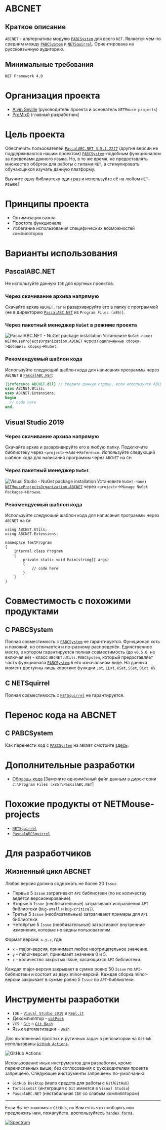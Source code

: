 # ABCNET
## Краткое описание
`ABCNET` - альтернатива модулю [`PABCSystem`](https://drive.google.com/open?id=1s2YX42HM8fKtah6blWmMkNZ9Z8Kfxn_BW4QSH6JY11o) для всего `NET`. Является чем-то средним между [`PABCSystem`](https://drive.google.com/open?id=1s2YX42HM8fKtah6blWmMkNZ9Z8Kfxn_BW4QSH6JY11o) и [`NETSquirrel`](https://github.com/NETMouse-projects/NETSquirrel). Ориентирована на русскоязычную аудиторию.

## Минимальные требования
`NET Framework 4.0`

# Организация проекта
- [Alvin Seville](https://github.com/Alvin-Seville) (руководитель проекта и основатель `NETMouse-projects`)
- [ProMix0](https://github.com/ProMix0) (главный разработчик)

# Цель проекта
Обеспечить пользователей [`PascalABC.NET 3.5.1.2277`](https://drive.google.com/open?id=1eHzHpHw7SYTCwefaxYPr4QbsB1bf6M41) (другие версии не поддерживаются нашим проектом) [`PABCSystem`](https://drive.google.com/open?id=1s2YX42HM8fKtah6blWmMkNZ9Z8Kfxn_BW4QSH6JY11o)-подобным функционалом за пределами данного языка. Но, в то же время, не предоставлять множество обёрток для работы с типами `NET`, а стимулировать обучающихся изучать данную платформу.

Выучите одну библиотеку один раз и используйте её на любом `NET`-языке!

# Принципы проекта
- Оптимизация важна
- Простота функционала
- Избегание использования специфических возможностей компиляторов

# Варианты использования
## PascalABC.NET
Не используйте данную `IDE` для крупных проектов.

### Через скачивание архива напрямую
Скачайте архив `ABCNET.rar` и разархивируйте его в папку с программой (не в директорию [`PascalABC.NET`](https://drive.google.com/open?id=1eHzHpHw7SYTCwefaxYPr4QbsB1bf6M41) из `Program Files (x86)`).

### Через пакетный менеджер `NuGet` в режиме проекта
![PascalABC.NET - NuGet package installation](https://sun9-29.userapi.com/c204828/v204828716/488d3/eFcKpAIwcP8.jpg)
Установите `NuGet-пакет` [`NETMouseProjectsOrganization.ABCNET`](https://www.nuget.org/packages/NETMouseProjectsOrganization.ABCNET/0.5.0.3) через `Подключённые сборки`->`Добавить сборку`->`NuGet`.

### Рекомендуемый шаблон кода
Используйте следующий шаблон кода для написания программы через `ABCNET` в [`PascalABC.NET`](https://drive.google.com/open?id=1eHzHpHw7SYTCwefaxYPr4QbsB1bf6M41):
```pascal
{$reference ABCNET.dll} // Уберите данную строку, если используйте ABCNET в режиме проекта и подключили её как NuGet-пакет.
uses ABCNET.Utils;
uses ABCNET.Extensions;
begin
  // code here
end.
```

## Visual Studio 2019
### Через скачивание архива напрямую
Скачайте архив и разархивируйте его в любую папку. Подключите библиотеку через `<project>`->`Add`->`Reference`. Используйте следующий шаблон кода для написания программы через `ABCNET` на `C#`:

### Через пакетный менеджер `NuGet`
![Visual Studio - NuGet package installation](https://sun9-23.userapi.com/c858232/v858232025/15cb70/z-NsdL6lZTk.jpg)
Установите `NuGet-пакет` [`NETMouseProjectsOrganization.ABCNET`](https://www.nuget.org/packages/NETMouseProjectsOrganization.ABCNET/0.5.0.3) через `<project>`->`Manage NuGet Packages`->`Browse`.

### Рекомендуемый шаблон кода
Используйте следующий шаблон кода для написания программы через `ABCNET` на `C#`:
```Csharp
using ABCNET.Utils;
using ABCNET.Extensions;

namespace TestProgram
{
    internal class Program
    {
        private static void Main(string[] args)
        {
            // code here
        }
    }
}
```

# Совместимость с похожими продуктами
## С PABCSystem
Полная совместимость с [`PABCSystem`](https://drive.google.com/open?id=1s2YX42HM8fKtah6blWmMkNZ9Z8Kfxn_BW4QSH6JY11o) не гарантируется. Функционал хоть и похожий, но отличается и по-разному распределён. Единственное место, в котором гарантируется полная совместимость (до `v0.5.0`, не включая её) - класс `ABCNET.Utils.PABCSystem`, который предоставляет часть функционала [`PABCSystem`](https://drive.google.com/open?id=1s2YX42HM8fKtah6blWmMkNZ9Z8Kfxn_BW4QSH6JY11o) в его изначальном виде. На данный момент доступны лишь короткие функции `Lst`, `LLst`, `HSet`, `SSet`, `Dict`, `KV`.

## С NETSquirrel
Полная совместимость с [`NETSquirrel`](https://github.com/NETMouse-projects/NETSquirrel) не гарантируется.

# Перенос кода на ABCNET
## С PABCSystem
Как перенести код с [`PABCSystem`](https://drive.google.com/open?id=1s2YX42HM8fKtah6blWmMkNZ9Z8Kfxn_BW4QSH6JY11o) на `ABCNET` смотрите [здесь](http://netmouseprojects.rusff.ru/viewtopic.php?id=10).

# Дополнительные разработки
- [Образцы кода](https://drive.google.com/open?id=1B_TWBw_gMT4meQXyrBhWiivk7KTrUhti) [Замените одноимённый файл данным в директории `C:\Program Files (x86)\PascalABC.NET`]

# Похожие продукты от NETMouse-projects
- [`NETSquirrel`](https://github.com/NETMouse-projects/NETSquirrel)
- [`PascalABCSquirrel`](https://github.com/NETMouse-projects/PascalABCSquirrel)

# Для разработчиков
## Жизненный цикл ABCNET
Любая версия должна содержать не более 20 `Issue`.
- Первые 5 `Issue` затрагивают `API` библиотеки (по их количеству ведётся версионирование).
- Вторые 5 `Issue` (необязательные) затрагивают исправления `API` библиотеки (`bug-small` и `bug-critical`).
- Третьи 5 `Issue` (необязательные) затрагивают примеры для `API` библиотеки.
- Четвёртые 5 `Issue` (необязательные) затрагивают внутренние изменения, которые не видны пользователям.

Формат версии: `x.y.z`, где:
- `x` - major-версия, принимает любое неотрицательное значение.
- `y` - minor-версия, принимает значение 0 и 5.
- `z` - количество закрытых Issue, касающихся `API` библиотеки.

Каждая major-версия закрывает в сумме ровно 50 `Issue` по `API`-библиотеки и состоит из двух minor-версий. Каждая сборка minor-версии закрывает в сумме ровно 5 `Issue` по `API`-библиотеки.

# Инструменты разработки
- `IDE` - [`Visual Studio 2019`](https://visualstudio.microsoft.com/vs/) и [`Repl.it`](https://repl.it/)
- Декомпилятор - [`dotPeek`](https://www.jetbrains.com/decompiler/)
- `VCS` - [`Git`](https://git-scm.com/download) с [`Git Bash`](https://git-scm.com/download)
- Язык автоматизации - [`Bash`](https://www.tldp.org/LDP/Bash-Beginners-Guide/html/)

Для выполнения простых и рутинных задач в репозитории на `GitHub` использованы [`GitHub Actions`](https://help.github.com/en/actions/automating-your-workflow-with-github-actions).

![GitHub Actions](https://sun9-53.userapi.com/c857536/v857536261/169dac/lGIxo4kVWoc.jpg)

Использование иных инструментов для разработки, кроме перечисленных выше, без соглосования с руководителем проекта запрещено. Следующие инструменты запрещены по-умолчанию:
- `GitHub Desktop` (мало средств для работы с `Git`/`GitHub`)
- `TortoiseGit` (интеграция с `Git` имеется в `Visual Studio`)
- `PascalABC.NET` (нестабильная `IDE` со слабым компилятором)

----
Если Вы не знакомы с `GitHub`, но Вам есть что сообщить или предложить нам, пожалуйста, воспользуйтесь [`Yandex forms`](https://forms.yandex.ru/u/5e1de81b0733df0bb13408e3/). 

[![Spectrum](https://user-images.githubusercontent.com/42812113/74593843-a8e60f80-5040-11ea-9338-a6a219ce3925.png)](https://spectrum.chat/netmouse-projects?tab=posts)

